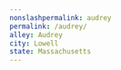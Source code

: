 ```yaml
---
﻿nonslashpermalink: audrey
permalink: /audrey/
alley: Audrey
city: Lowell
state: Massachusetts
---
```

